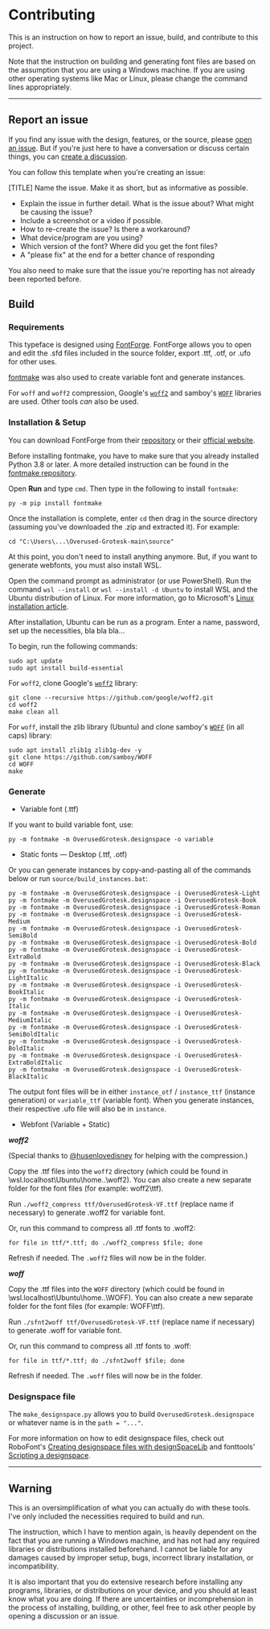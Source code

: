 # Contributing
This is an instruction on how to report an issue, build, and contribute to this project.

Note that the instruction on building and generating font files are based on the assumption that 
you are using a Windows machine. If you are using other operating systems like Mac or Linux, please 
change the command lines appropriately.

---

## Report an issue
If you find any issue with the design, features, or the source, please [open an issue](https://github.com/RandomMaerks/Overused-Grotesk/issues/new/choose). But if you're
just here to have a conversation or discuss certain things, you can [create a discussion](https://github.com/RandomMaerks/Overused-Grotesk/discussions/new/choose).

You can follow this template when you're creating an issue:

[TITLE] Name the issue. Make it as short, but as informative as possible.

- Explain the issue in further detail. What is the issue about? What might be causing the issue?
- Include a screenshot or a video if possible.
- How to re-create the issue? Is there a workaround?
- What device/program are you using?
- Which version of the font? Where did you get the font files?
- A "please fix" at the end for a better chance of responding

You also need to make sure that the issue you're reporting has not already been reported before.


## Build

### Requirements
This typeface is designed using [FontForge](https://github.com/fontforge/fontforge). FontForge 
allows you to open and edit the .sfd files included in the source folder, export .ttf, .otf, or
.ufo for other uses.

[fontmake](https://github.com/googlefonts/fontmake) was also used to create variable font and
generate instances.

For `woff` and `woff2` compression, Google's [`woff2`](https://github.com/google/woff2) and
samboy's [`WOFF`](https://github.com/samboy/WOFF) libraries are used. Other tools _can_ also 
be used.

### Installation & Setup
You can download FontForge from their [repository](https://github.com/fontforge/fontforge) or their [official website](https://fontforge.org/en-US/).

Before installing fontmake, you have to make sure that you already installed Python 3.8 or later.
A more detailed instruction can be found in the [fontmake repository](https://github.com/googlefonts/fontmake).

Open **Run** and type `cmd`. Then type in the following to install `fontmake`:
```
py -m pip install fontmake
```

Once the installation is complete, enter `cd` then drag in the source directory (assuming you've
downloaded the .zip and extracted it). For example:
```
cd "C:\Users\...\Overused-Grotesk-main\source"
```

At this point, you don't need to install anything anymore. But, if you want to generate webfonts, you
must also install WSL.

Open the command prompt as administrator (or use PowerShell). Run the command `wsl --install` or
`wsl --install -d Ubuntu` to install WSL and the Ubuntu distribution of Linux. For more information,
go to Microsoft's [Linux installation article](https://learn.microsoft.com/en-us/windows/wsl/install).

After installation, Ubuntu can be run as a program. Enter a name, password, set up the necessities, bla
bla bla...

To begin, run the following commands:
```
sudo apt update 
sudo apt install build-essential
```

For `woff2`, clone Google's [`woff2`](https://github.com/google/woff2) library:
```
git clone --recursive https://github.com/google/woff2.git
cd woff2
make clean all
```

For `woff`, install the zlib library (Ubuntu) and clone samboy's [`WOFF`](https://github.com/samboy/WOFF) 
(in all caps) library:
```
sudo apt install zlib1g zlib1g-dev -y
git clone https://github.com/samboy/WOFF
cd WOFF
make
```

### Generate
- Variable font (.ttf)

If you want to build variable font, use:
```
py -m fontmake -m OverusedGrotesk.designspace -o variable
```

- Static fonts — Desktop (.ttf, .otf)

Or you can generate instances by copy-and-pasting all of the commands below or run `source/build_instances.bat`: 
```
py -m fontmake -m OverusedGrotesk.designspace -i OverusedGrotesk-Light
py -m fontmake -m OverusedGrotesk.designspace -i OverusedGrotesk-Book
py -m fontmake -m OverusedGrotesk.designspace -i OverusedGrotesk-Roman
py -m fontmake -m OverusedGrotesk.designspace -i OverusedGrotesk-Medium
py -m fontmake -m OverusedGrotesk.designspace -i OverusedGrotesk-SemiBold
py -m fontmake -m OverusedGrotesk.designspace -i OverusedGrotesk-Bold
py -m fontmake -m OverusedGrotesk.designspace -i OverusedGrotesk-ExtraBold
py -m fontmake -m OverusedGrotesk.designspace -i OverusedGrotesk-Black
py -m fontmake -m OverusedGrotesk.designspace -i OverusedGrotesk-LightItalic
py -m fontmake -m OverusedGrotesk.designspace -i OverusedGrotesk-BookItalic
py -m fontmake -m OverusedGrotesk.designspace -i OverusedGrotesk-Italic
py -m fontmake -m OverusedGrotesk.designspace -i OverusedGrotesk-MediumItalic
py -m fontmake -m OverusedGrotesk.designspace -i OverusedGrotesk-SemiBoldItalic
py -m fontmake -m OverusedGrotesk.designspace -i OverusedGrotesk-BoldItalic
py -m fontmake -m OverusedGrotesk.designspace -i OverusedGrotesk-ExtraBoldItalic
py -m fontmake -m OverusedGrotesk.designspace -i OverusedGrotesk-BlackItalic
```

The output font files will be in either `instance_otf` / `instance_ttf` (instance generation) or 
`variable_ttf` (variable font). When you generate instances, their respective .ufo file will 
also be in `instance`.


- Webfont (Variable + Static)

_**woff2**_

(Special thanks to [@husenlovedisney](https://github.com/husenlovedisney) for helping with the
compression.)

Copy the .ttf files into the `woff2` directory (which could be found in \\wsl.localhost\Ubuntu\home\..\woff2).
You can also create a new separate folder for the font files (for example: woff2\ttf).

Run `./woff2_compress ttf/OverusedGrotesk-VF.ttf` (replace name if necessary) to generate .woff2 for
variable font.

Or, run this command to compress all .ttf fonts to .woff2:
```
for file in ttf/*.ttf; do ./woff2_compress $file; done
```

Refresh if needed. The `.woff2` files will now be in the folder.

_**woff**_

Copy the .ttf files into the `WOFF` directory (which could be found in \\wsl.localhost\Ubuntu\home\..\WOFF). 
You can also create a new separate folder for the font files (for example: WOFF\ttf).

Run `./sfnt2woff ttf/OverusedGrotesk-VF.ttf` (replace name if necessary) to generate .woff for
variable font.

Or, run this command to compress all .ttf fonts to .woff:
```
for file in ttf/*.ttf; do ./sfnt2woff $file; done
```

Refresh if needed. The `.woff` files will now be in the folder.

### Designspace file
The `make_designspace.py` allows you to build `OverusedGrotesk.designspace` or whatever name is in the
`path = "..."`.

For more information on how to edit designspace files, check out RoboFont's 
[Creating designspace files with designSpaceLib](https://robofont.com/documentation/tutorials/creating-designspace-files/#creating-designspace-files-with-designspacelib)
and fonttools' [Scripting a designspace](https://fonttools.readthedocs.io/en/latest/designspaceLib/scripting.html).

---

## Warning

This is an oversimplification of what you can actually do with these tools. I've only included the
necessities required to build and run.

The instruction, which I have to mention again, is heavily dependent on the fact that you are running
a Windows machine, and has not had any required libraries or distributions installed beforehand. I
cannot be liable for any damages caused by improper setup, bugs, incorrect library installation, or
incompatibility.

It is also important that you do extensive research before installing any programs, libraries, or
distributions on your device, and you should at least know what you are doing. If there are 
uncertainties or incomprehension in the process of installing, building, or other, feel free to ask
other people by opening a discussion or an issue.
